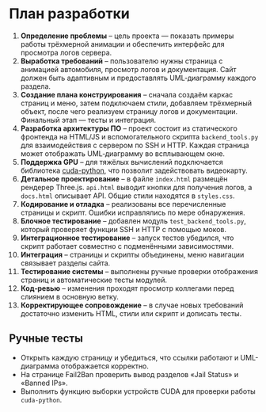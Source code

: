 # План разработки

1. **Определение проблемы** – цель проекта — показать примеры работы трёхмерной анимации и обеспечить интерфейс для просмотра логов сервера.
2. **Выработка требований** – пользователю нужны страница с анимацией автомобиля, просмотр логов и документация. Сайт должен быть адаптивным и предоставлять UML‑диаграмму каждого раздела.
3. **Создание плана конструирования** – сначала создаём каркас страниц и меню, затем подключаем стили, добавляем трёхмерный объект, после чего реализуем страницу логов и документации. Финальный этап — тесты и интеграция.
4. **Разработка архитектуры ПО** – проект состоит из статического фронтенда на HTML/JS и вспомогательного скрипта `backend_tools.py` для взаимодействия с сервером по SSH и HTTP. Каждая страница может отображать UML‑диаграмму во всплывающем окне.
5. **Поддержка GPU** – для тяжёлых вычислений подключается библиотека [cuda-python](https://github.com/NVIDIA/cuda-python), что позволит задействовать видеокарту.
6. **Детальное проектирование** – в файле `index.html` размещён рендерер Three.js. `api.html` выводит кнопки для получения логов, а `docs.html` описывает API. Общие стили находятся в `styles.css`.
7. **Кодирование и отладка** – реализованы все перечисленные страницы и скрипт. Ошибки исправлялись по мере обнаружения.
8. **Блочное тестирование** – добавлен модуль `test_backend_tools.py`, который проверяет функции SSH и HTTP с помощью моков.
9. **Интеграционное тестирование** – запуск тестов убедился, что скрипт работает совместно с подменёнными зависимостями.
10. **Интеграция** – страницы и скрипты объединены, меню навигации связывает разделы сайта.
11. **Тестирование системы** – выполнены ручные проверки отображения страниц и автоматические тесты модулей.
12. **Код‑ревью** – изменения проходят просмотр коллегами перед слиянием в основную ветку.
13. **Корректирующее сопровождение** – в случае новых требований достаточно изменить HTML, стили или скрипт и дописать тесты.

## Ручные тесты

- Открыть каждую страницу и убедиться, что ссылки работают и UML-диаграмма отображается корректно.
- На странице Fail2Ban проверить вывод разделов «Jail Status» и «Banned IPs».
- Выполнить функцию выборки устройств CUDA для проверки работы `cuda-python`.
